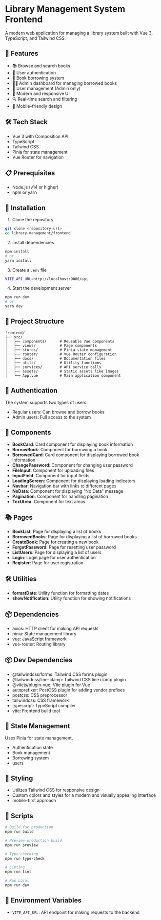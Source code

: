 # Library Management System Frontend

A modern web application for managing a library system built with Vue 3, TypeScript, and Tailwind CSS.

## 🚀 Features

- 📚 Browse and search books
- 👤 User authentication
- 📖 Book borrowing system
- 👨‍💼 Admin dashboard for managing borrowed books
- 👥 User management (Admin only)
- 🎨 Modern and responsive UI
- 🔍 Real-time search and filtering
- 📱 Mobile-friendly design

## 🛠️ Tech Stack

- Vue 3 with Composition API
- TypeScript
- Tailwind CSS
- Pinia for state management
- Vue Router for navigation

## 📋 Prerequisites

- Node.js (v14 or higher)
- npm or yarn

## 🔧 Installation

1. Clone the repository
```bash
git clone <repository-url>
cd library-management/frontend
```

2. Install dependencies
```bash
npm install
# or
yarn install
```

3. Create a `.env` file
```bash
VITE_API_URL=http://localhost:9000/api
```

4. Start the development server
```bash
npm run dev
# or
yarn dev
```

## 📁 Project Structure
```
frontend/
├── src/
│   ├── components/      # Reusable Vue components
│   ├── views/           # Page components
│   ├── stores/          # Pinia state management
│   ├── router/          # Vue Router configuration
│   ├── docs/            # Documentation files
│   ├── utils/           # Utility functions
│   ├── services/        # API service calls
│   ├── assets/          # Static assets like images
│   └── App.vue          # Main application component
```

## 🔐 Authentication
The system supports two types of users:
- Regular users: Can browse and borrow books
- Admin users: Full access to the system

## 📱 Components
- **BookCard**: Card component for displaying book information
- **BorrowBook**: Component for borrowing a book
- **BorrowedCard**: Card component for displaying borrowed book information
- **ChangePassword**: Component for changing user password
- **FileInput**: Component for uploading files
- **InputField**: Component for input fields
- **LoadingScreen**: Component for displaying loading indicators
- **Navbar**: Navigation bar with links to different pages
- **NoData**: Component for displaying "No Data" message
- **Pagination**: Component for handling pagination
- **TextArea**: Component for text areas

## 📚 Pages
- **BookList**: Page for displaying a list of books
- **BorrowedBooks**: Page for displaying a list of borrowed books
- **CreateBook**: Page for creating a new book
- **ForgotPassword**: Page for resetting user password
- **ListUsers**: Page for displaying a list of users
- **Login**: Login page for user authentication
- **Register**: Page for user registration

## 🛠️ Utilities
- **formatDate**: Utility function for formatting dates
- **showNotification**: Utility function for showing notifications

## 📦 Dependencies
- axios: HTTP client for making API requests
- pinia: State management library
- vue: JavaScript framework
- vue-router: Routing library

## 📦 Dev Dependencies
- @tailwindcss/forms: Tailwind CSS forms plugin
- @tailwindcss/line-clamp: Tailwind CSS line clamp plugin
- @vitejs/plugin-vue: Vite plugin for Vue
- autoprefixer: PostCSS plugin for adding vendor prefixes
- postcss: CSS preprocessor
- tailwindcss: CSS framework
- typescript: TypeScript compiler
- vite: Frontend build tool

## 🔄 State Management
Uses Pinia for state management.
- Authentication state
- Book management
- Borrowing system
- users

## 🎨 Styling
- Utilizes Tailwind CSS for responsive design
- Custom colors and styles for a modern and visually appealing interface
- mobile-first approach

## 🔨 Scripts
```bash
# Build for production
npm run build

# Preview production build
npm run preview

# Type checking
npm run type-check

# Linting
npm run lint

# Run Local
npm run dev
```

## 📝 Environment Variables
- `VITE_API_URL`: API endpoint for making requests to the backend